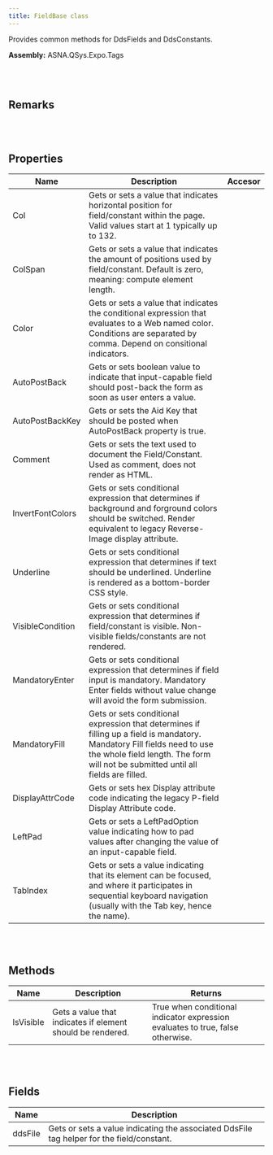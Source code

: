 ```yaml
---
title: FieldBase class
---
```


Provides common methods for DdsFields and DdsConstants.

**Assembly:** ASNA.QSys.Expo.Tags

<br>
<br>

## Remarks

<br>
<br>

## Properties

| Name | Description | Accesor
| --- | --- | ---
| Col | Gets or sets a value that indicates horizontal position for field/constant within the page. Valid values start at 1 typically up to 132. | 
| ColSpan | Gets or sets a value that indicates the amount of positions used by field/constant. Default is zero, meaning: compute element length. | 
| Color | Gets or sets a value that indicates the conditional expression that evaluates to a Web named color. Conditions are separated by comma. Depend on consitional indicators. | 
| AutoPostBack | Gets or sets boolean value to indicate that input-capable field should post-back the form as soon as user enters a value. | 
| AutoPostBackKey | Gets or sets the Aid Key that should be posted when AutoPostBack property is true. | 
| Comment | Gets or sets the text used to document the Field/Constant. Used as comment, does not render as HTML. | 
| InvertFontColors | Gets or sets conditional expression that determines if background and forground colors should be switched. Render equivalent to legacy Reverse-Image display attribute. | 
| Underline | Gets or sets conditional expression that determines if text should be underlined. Underline is rendered as a bottom-border CSS style. | 
| VisibleCondition | Gets or sets conditional expression that determines if field/constant is visible. Non-visible fields/constants are not rendered. | 
| MandatoryEnter | Gets or sets conditional expression that determines if field input is mandatory. Mandatory Enter fields without value change will avoid the form submission. | 
| MandatoryFill | Gets or sets conditional expression that determines if filling up a field is mandatory. Mandatory Fill fields need to use the whole field length. The form will not be submitted until all fields are filled. | 
| DisplayAttrCode | Gets or sets hex Display attribute code indicating the legacy P-field Display Attribute code. | 
| LeftPad | Gets or sets a LeftPadOption value indicating how to pad values after changing the value of an input-capable field. | 
| TabIndex | Gets or sets a value indicating that its element can be focused, and where it participates in sequential keyboard navigation (usually with the Tab key, hence the name). | 

<br>
<br>

## Methods

| Name | Description | Returns
| --- | --- | ---
| IsVisible | Gets a value that indicates if element should be rendered. | True when conditional indicator expression evaluates to true, false otherwise.

<br>
<br>

## Fields

| Name | Description
| --- | --- 
| ddsFile | Gets or sets a value indicating the associated DdsFile tag helper for the field/constant.

<br>
<br>

